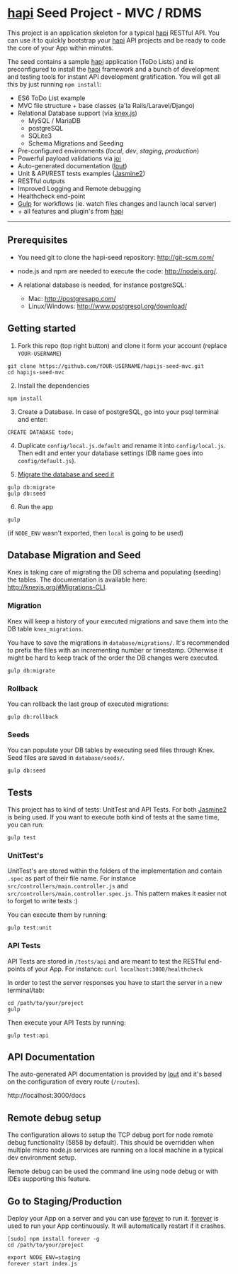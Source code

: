 # [hapi] Seed Project - MVC / RDMS

This project is an application skeleton for a typical [hapi] RESTful API. You can use it to quickly bootstrap your [hapi] API projects and be ready to code the core of your App within minutes.

The seed contains a sample [hapi] application (ToDo Lists) and is preconfigured to install the [hapi] framework and a bunch of development and testing tools for instant API development gratification. You will get all this by just running `npm install`:

- ES6 ToDo List example
- MVC file structure + base classes (a'la Rails/Laravel/Django)
- Relational Database support (via [knex.js])
  - MySQL / MariaDB
  - postgreSQL
  - SQLite3
  - Schema Migrations and Seeding
- Pre-configured environments (_local_, _dev_, _staging_, _production_)
- Powerful payload validations via [joi]
- Auto-generated documentation ([lout])
- Unit & API/REST tests examples ([Jasmine2])
- RESTful outputs
- Improved Logging and Remote debugging
- Healthcheck end-point
- [Gulp] for workflows (ie. watch files changes and launch local server)
- \+ all features and plugin's from [hapi]

---

## Prerequisites

- You need git to clone the hapi-seed repository: http://git-scm.com/

- node.js and npm are needed to execute the code: http://nodejs.org/.

- A relational database is needed, for instance postgreSQL:
  - Mac: http://postgresapp.com/
  - Linux/Windows: http://www.postgresql.org/download/


## Getting started

1. Fork this repo (top right button) and clone it form your account (replace `YOUR-USERNAME`)
  ```
  git clone https://github.com/YOUR-USERNAME/hapijs-seed-mvc.git
  cd hapijs-seed-mvc
  ```

2. Install the dependencies
  ```
  npm install
  ```

3. Create a Database. In case of postgreSQL, go into your psql terminal and enter:
  ```
  CREATE DATABASE todo;
  ```

4. Duplicate `config/local.js.default` and rename it into `config/local.js`. Then edit and enter your database settings (DB name goes into `config/default.js`).

5. [Migrate the database and seed it](#database-migration-and-seed)
  ```
  gulp db:migrate
  gulp db:seed
  ```

6. Run the app
  ```
  gulp
  ```

  (if `NODE_ENV` wasn't exported, then `local` is going to be used)


## Database Migration and Seed

Knex is taking care of migrating the DB schema and populating (seeding) the tables.
The documentation is available here: http://knexjs.org/#Migrations-CLI.

### Migration

Knex will keep a history of your executed migrations and save them into the DB table `knex_migrations`.

You have to save the migrations in `database/migrations/`. It's recommended to prefix the files with an incrementing number or timestamp. Otherwise it might be hard to keep track of the order the DB changes were executed.

```
gulp db:migrate
```

### Rollback

You can rollback the last group of executed migrations:
```
gulp db:rollback
```

### Seeds

You can populate your DB tables by executing seed files through Knex. Seed files are saved in `database/seeds/`.
```
gulp db:seed
```

## Tests

This project has to kind of tests: UnitTest and API Tests. For both [Jasmine2] is being used. If you want to execute both kind of tests at the same time, you can run:
```
gulp test
```

### UnitTest's

UnitTest's are stored within the folders of the implementation and contain `.spec` as part of their file name. For instance `src/controllers/main.controller.js` and `src/controllers/main.controller.spec.js`. This pattern makes it easier not to forget to write tests :)

You can execute them by running:
```
gulp test:unit
```

### API Tests

API Tests are stored in `/tests/api` and are meant to test the RESTful end-points of your App. For instance: `curl localhost:3000/healthcheck`

In order to test the server responses you have to start the server in a new terminal/tab:
```
cd /path/to/your/project
gulp
```

Then execute your API Tests by running:
```
gulp test:api
```

## API Documentation

The auto-generated API documentation is provided by [lout] and it's based on the configuration of every route (`/routes`).

http://localhost:3000/docs


## Remote debug setup

The configuration allows to setup the TCP debug port for node remote debug functionality (5858 by default). This should be overridden when multiple micro node.js services are running on a local machine in a typical dev environment setup.

Remote debug can be used the command line using node debug or with IDEs supporting this feature.


## Go to Staging/Production

Deploy your App on a server and you can use [forever] to run it. [forever] is used to run your App continuously. It will automatically restart if it crashes.
```
[sudo] npm install forever -g
cd /path/to/your/project

export NODE_ENV=staging
forever start index.js
```

[hapi]:     http://hapijs.com/
[knex.js]:  http://knexjs.org/
[lout]:     https://github.com/hapijs/lout
[joi]:      https://github.com/hapijs/joi
[Jasmine2]: http://jasmine.github.io/2.4/introduction.html
[Gulp]:     http://gulpjs.com/
[forever]:  https://github.com/foreverjs/forever
